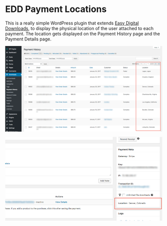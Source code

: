 # EDD Payment Locations

This is a really simple WordPress plugin that extends [Easy Digital Downloads](https://easydigitaldownloads.com/), to display the physical location of the user attached to each payment. The location gets displayed on the Payment History page and the Payment Details page.

![Payment History](screenshot-1.png "Payment History")

![Payment Details](screenshot-2.png "Payment Details")

